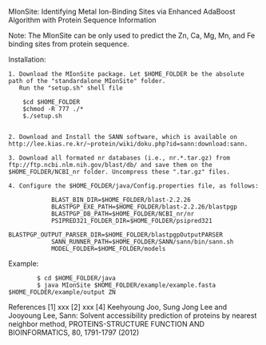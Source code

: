 MIonSite: Identifying Metal Ion-Binding Sites via Enhanced AdaBoost Algorithm with Protein Sequence Information

Note: The MIonSite can be only used to predict the Zn, Ca, Mg, Mn, and Fe binding sites from protein sequence.

Installation:
	
	1. Download the MIonSite package. Let $HOME_FOLDER be the absolute path of the "standardalone_MIonSite" folder. 
	   Run the "setup.sh" shell file
	   
	   	$cd $HOME_FOLDER
		$chmod -R 777 ./*
		$./setup.sh
	
	
	2. Download and Install the SANN software, which is available on http://lee.kias.re.kr/~protein/wiki/doku.php?id=sann:download:sann.
	
	3. Download all formated nr databases (i.e., nr.*.tar.gz) from ftp://ftp.ncbi.nlm.nih.gov/blast/db/ and save them on the $HOME_FOLDER/NCBI_nr folder. Uncompress these ".tar.gz" files.
	
	4. Configure the $HOME_FOLDER/java/Config.properties file, as follows:
	
				BLAST_BIN_DIR=$HOME_FOLDER/blast-2.2.26
				BLASTPGP_EXE_PATH=$HOME_FOLDER/blast-2.2.26/blastpgp
				BLASTPGP_DB_PATH=$HOME_FOLDER/NCBI_nr/nr
				PSIPRED321_FOLDER_DIR=$HOME_FOLDER/psipred321
				BLASTPGP_OUTPUT_PARSER_DIR=$HOME_FOLDER/blastpgpOutputPARSER
				SANN_RUNNER_PATH=$HOME_FOLDER/SANN/sann/bin/sann.sh
				MODEL_FOLDER=$HOME_FOLDER/models


Example:
	
   			$ cd $HOME_FOLDER/java 
   			$ java MIonSite $HOME_FOLDER/example/example.fasta $HOME_FOLDER/example/output ZN

References
[1] xxx
[2] xxx
[4] Keehyoung Joo, Sung Jong Lee and Jooyoung Lee, Sann: Solvent accessibility prediction of proteins by nearest neighbor method, PROTEINS-STRUCTURE FUNCTION AND BIOINFORMATICS, 80, 1791-1797 (2012)
